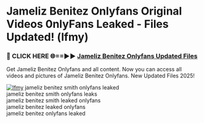 # Jameliz Benitez Onlyfans Original Videos 0nlyFans Leaked - Files Updated! (lfmy)

<h3>🔴 CLICK HERE 🌐==►► <a href="https://tinyurl.com/2wckxsce" rel="nofollow">Jameliz Benitez Onlyfans Updated Files</a></h3>

Get Jameliz Benitez Onlyfans and all content. Now you can access all videos and pictures of Jameliz Benitez Onlyfans. New Updated Files 2025!

[![lfmy](https://i.imgur.com/AFduVYN.gif)](https://tinyurl.com/2wckxsce)
jameliz benitez smith onlyfans leaked<br>
jameliz benitez smith onlyfans leaks<br>
jameliz benitez smith leaked onlyfans<br>
jameliz benitez leaked onlyfans<br>
jameliz benitez onlyfans leaked